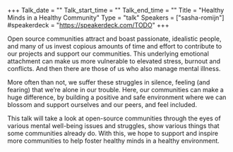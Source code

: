 +++
Talk_date = ""
Talk_start_time = ""
Talk_end_time = ""
Title = "Healthy Minds in a Healthy Community"
Type = "talk"
Speakers = ["sasha-romijn"]
#speakerdeck = "https://speakerdeck.com/TODO"
+++


Open source communities attract and boast passionate, idealistic people, and many of us invest copious amounts of time and effort to contribute to our projects and support our communities. This underlying emotional attachment can make us more vulnerable to elevated stress, burnout and conflicts. And then there are those of us who also manage mental illness.

More often than not, we suffer these struggles in silence, feeling (and fearing) that we’re alone in our trouble. Here, our communities can make a huge difference, by building a positive and safe environment where we can blossom and support ourselves and our peers, and feel included.

This talk will take a look at open-source communities through the eyes of various mental well-being issues and struggles, show various things that some communities already do. With this, we hope to support and inspire more communities to help foster healthy minds in a healthy environment.
